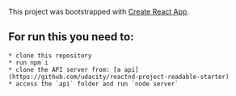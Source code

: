 This project was bootstrapped with [Create React App](https://github.com/facebook/create-react-app).

## For run this you need to:
    * clone this repository
    * run npm i
    * clone the API server from: [a api](https://github.com/udacity/reactnd-project-readable-starter)
    * access the `api` folder and run `node server` 